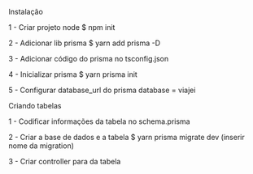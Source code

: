 Instalação

1 - Criar projeto node $ npm init

2 - Adicionar lib prisma $ yarn add prisma -D

3 - Adicionar código do prisma no tsconfig.json

4 - Inicializar prisma $ yarn prisma init

5 - Configurar database_url do prisma database = viajei

Criando tabelas

1 - Codificar informações da tabela no schema.prisma

2 - Criar a base de dados e a tabela $ yarn prisma migrate dev (inserir nome da migration)

3 - Criar controller para da tabela
